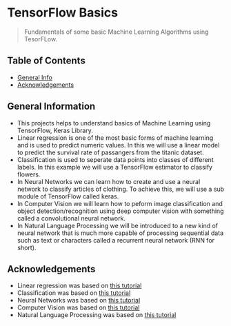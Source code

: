 # TensorFlow Basics
> Fundamentals of some basic Machine Learning Algorithms using TesorFLow.

## Table of Contents
* [General Info](#general-information)
* [Acknowledgements](#acknowledgements)


## General Information
- This projects helps to understand basics of Machine Learning using TensorFlow, Keras Library.
- Linear regression is one of the most basic forms of machine learning and is used to predict numeric values. In this we will use a linear model to predict the survival rate of passangers from the titanic dataset.
- Classification is used to seperate data points into classes of different labels. In this example we will use a TensorFlow estimator to classify flowers.
- In Neural Networks we can learn how to create and use a neural network to classify articles of clothing. To achieve this, we will use a sub module of TensorFlow called keras.
- In Computer Vision we will learn how to peform image classification and object detection/recognition using deep computer vision with something called a convolutional neural network.
- In Natural Language Processing we will be introduced to a new kind of neural network that is much more capable of processing sequential data such as text or characters called a recurrent neural network (RNN for short).

## Acknowledgements
- Linear regression was based on [this tutorial](https://www.tensorflow.org/tutorials/estimator/linear)
- Classification was based on [this tutorial](https://www.tensorflow.org/tutorials/estimator/premade)
- Neural Networks was based on [this tutorial](https://www.tensorflow.org/tutorials/keras/classification)
- Computer Vision was based on [this tutorial](https://www.tensorflow.org/tutorials/images/cnn)
- Natural Language Processing was based on [this tutorial](http://www.tensorflow.org/tutorials/text/text_classification_rnn)